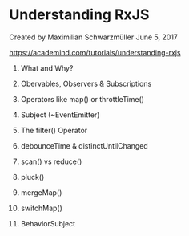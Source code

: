 # Understanding RxJS

Created by Maximilian Schwarzmüller
June 5, 2017

https://academind.com/tutorials/understanding-rxjs

1. What and Why?

2. Obervables, Observers & Subscriptions

3. Operators like map() or throttleTime()

4. Subject (~EventEmitter)

5. The filter() Operator

6. debounceTime & distinctUntilChanged

7. scan() vs reduce()

8. pluck()

9. mergeMap()

10. switchMap()

11. BehaviorSubject
